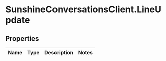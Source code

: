 # SunshineConversationsClient.LineUpdate

## Properties

Name | Type | Description | Notes
------------ | ------------- | ------------- | -------------


